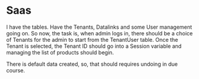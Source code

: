 # Saas
I have the tables.  Have the Tenants, Datalinks and some User management going on.
So now, the task is, when admin logs in, there should be a choice of Tenants for the admin to start from the TenantUser table.
Once the Tenant is selected, the Tenant ID should go into a Session variable and managing the list of products should begin.

There is default data created, so, that should requires undoing in due course.
